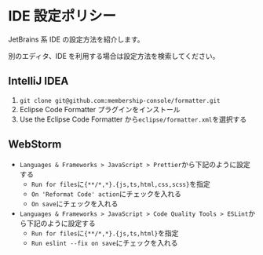 # IDE 設定ポリシー

JetBrains 系 IDE の設定方法を紹介します。

別のエディタ、IDE を利用する場合は設定方法を検索してください。

## IntelliJ IDEA

1. `git clone git@github.com:membership-console/formatter.git`
2. Eclipse Code Formatter プラグインをインストール
3. Use the Eclipse Code Formatter から`eclipse/formatter.xml`を選択する

## WebStorm

- `Languages & Frameworks > JavaScript > Prettier`から下記のように設定する
  - `Run for files`に`{**/*,*}.{js,ts,html,css,scss}`を指定
  - `On 'Reformat Code' action`にチェックを入れる
  - `On save`にチェックを入れる
- `Languages & Frameworks > JavaScript > Code Quality Tools > ESLint`から下記のように設定する
  - `Run for files`に`{**/*,*}.{js,ts,html}`を指定
  - `Run eslint --fix on save`にチェックを入れる
